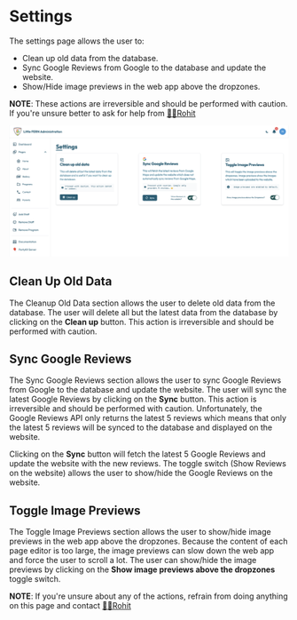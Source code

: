 # Settings
The settings page allows the user to:
- Clean up old data from the database.
- Sync Google Reviews from Google to the database and update the website.
- Show/Hide image previews in the web app above the dropzones.

**NOTE**: These actions are irreversible and should be performed with caution. If you're unsure better to ask for help from [👨🏽Rohit](mailto:rohit.khanduri@proton.me)

![Settings](../images/settings.png)

## Clean Up Old Data
The Cleanup Old Data section allows the user to delete old data from the database. 
The user will delete all but the latest data from the database by clicking on the **Clean up** button. This action is irreversible and should be 
performed with caution.

## Sync Google Reviews
The Sync Google Reviews section allows the user to sync Google Reviews from Google to the database and update the website.
The user will sync the latest Google Reviews by clicking on the **Sync** button. This action is irreversible and should be performed with caution.
Unfortunately, the Google Reviews API only returns the latest 5 reviews which means that only the latest 5 reviews will be synced to the database 
and displayed on the website.

Clicking on the **Sync** button will fetch the latest 5 Google Reviews and update the website with the new reviews.
The toggle switch (Show Reviews on the website) allows the user to show/hide the Google Reviews on the website.

## Toggle Image Previews
The Toggle Image Previews section allows the user to show/hide image previews in the web app above the dropzones.
Because the content of each page editor is too large, the image previews can slow down the web app and force the user to scroll a lot.
The user can show/hide the image previews by clicking on the **Show image previews above the dropzones** toggle switch.

**NOTE**: If you're unsure about any of the actions, refrain from doing anything on this page and contact [👨🏽Rohit](mailto:rohit.khanduri@proton.me)
